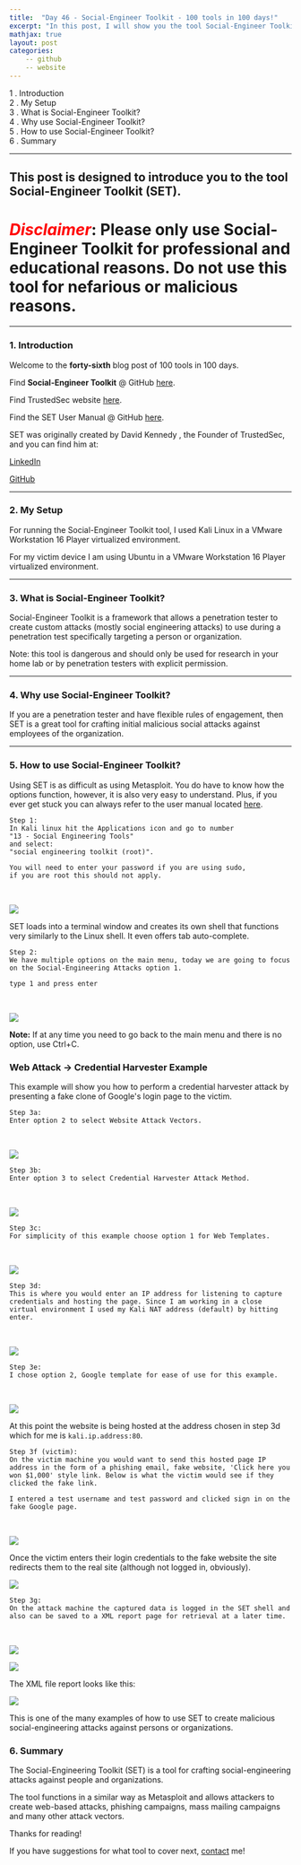 ```yaml
---
title:  "Day 46 - Social-Engineer Toolkit - 100 tools in 100 days!"
excerpt: "In this post, I will show you the tool Social-Engineer Toolkit and how it works."
mathjax: true
layout: post
categories:
    -- github
    -- website
---
```


1 . Introduction
<br>
2 . My Setup
<br>
3 . What is Social-Engineer Toolkit?
<br>
4 . Why use Social-Engineer Toolkit?
<br>
5 . How to use Social-Engineer Toolkit?
<br>
6 . Summary

---

## This post is designed to introduce you to the tool Social-Engineer Toolkit (SET).

# <span style="color:red">***Disclaimer***</span>: **Please only use Social-Engineer Toolkit for professional and educational reasons. Do not use this tool for nefarious or malicious reasons.**

---

### 1. **Introduction**

Welcome to the **forty-sixth** blog post of 100 tools in 100 days.<br> 


Find **Social-Engineer Toolkit** @ GitHub [here](https://github.com/trustedsec/social-engineer-toolkit).

Find TrustedSec website [here](https://www.trustedsec.com/).

Find the SET User Manual @ GitHub [here](https://github.com/trustedsec/social-engineer-toolkit/blob/master/readme/User_Manual.pdf).

SET was originally created by David Kennedy , the Founder of TrustedSec, and you can find him at:

[LinkedIn](https://www.linkedin.com/in/davidkennedy4/)

[GitHub](https://github.com/HackingDave?tab=repositories)

---

### 2. **My Setup**

For running the Social-Engineer Toolkit tool, I used Kali Linux in a VMware Workstation 16 Player virtualized environment.

For my victim device I am using Ubuntu in a VMware Workstation 16 Player virtualized environment. 

---

### 3. **What is Social-Engineer Toolkit?**

Social-Engineer Toolkit is a framework that allows a penetration tester to create custom attacks (mostly social engineering attacks) to use during a penetration test specifically targeting a person or organization. 

Note: this tool is dangerous and should only be used for research in your home lab or by penetration testers with explicit permission. 

---

### 4. **Why use Social-Engineer Toolkit?**

If you are a penetration tester and have flexible rules of engagement, then SET is a great tool for crafting initial malicious social attacks against employees of the organization. 




---

### 5. **How to use Social-Engineer Toolkit?**

Using SET is as difficult as using Metasploit. You do have to know how the options function, however, it is also very easy to understand. Plus, if you ever get stuck you can always refer to the user manual located [here](https://github.com/trustedsec/social-engineer-toolkit/blob/master/readme/User_Manual.pdf).

    Step 1:
    In Kali linux hit the Applications icon and go to number 
    "13 - Social Engineering Tools" 
    and select:
    "social engineering toolkit (root)".

    You will need to enter your password if you are using sudo, 
    if you are root this should not apply. 

<br>

![](https://raw.githubusercontent.com/matthewomccorkle/matthewomccorkle.github.io/master/_posts/assets/100%20tools/socialengineertoolkit/setoolkit1.PNG)

SET loads into a terminal window and creates its own shell that functions very similarly to the Linux shell. It even offers tab auto-complete. 

    Step 2:
    We have multiple options on the main menu, today we are going to focus on the Social-Engineering Attacks option 1.

    type 1 and press enter

<br>

![](https://raw.githubusercontent.com/matthewomccorkle/matthewomccorkle.github.io/master/_posts/assets/100%20tools/socialengineertoolkit/setoolkit2.PNG)

**Note:** If at any time you need to go back to the main menu and there is no option, use Ctrl+C.

### Web Attack -> Credential Harvester Example

This example will show you how to perform a credential harvester attack by presenting a fake clone of Google's login page to the victim. 

    Step 3a:
    Enter option 2 to select Website Attack Vectors.

<br>

![](https://raw.githubusercontent.com/matthewomccorkle/matthewomccorkle.github.io/master/_posts/assets/100%20tools/socialengineertoolkit/setoolkit3.PNG)

    Step 3b:
    Enter option 3 to select Credential Harvester Attack Method.

<br>

![](https://raw.githubusercontent.com/matthewomccorkle/matthewomccorkle.github.io/master/_posts/assets/100%20tools/socialengineertoolkit/setoolkit4.PNG)

    Step 3c:
    For simplicity of this example choose option 1 for Web Templates.

<br>

![](https://raw.githubusercontent.com/matthewomccorkle/matthewomccorkle.github.io/master/_posts/assets/100%20tools/socialengineertoolkit/setoolkit5.PNG)

    Step 3d:
    This is where you would enter an IP address for listening to capture 
    credentials and hosting the page. Since I am working in a close virtual environment I used my Kali NAT address (default) by hitting enter.

<br>

![](https://raw.githubusercontent.com/matthewomccorkle/matthewomccorkle.github.io/master/_posts/assets/100%20tools/socialengineertoolkit/setoolkit6.PNG)

    Step 3e:
    I chose option 2, Google template for ease of use for this example.

<br>

![](https://raw.githubusercontent.com/matthewomccorkle/matthewomccorkle.github.io/master/_posts/assets/100%20tools/socialengineertoolkit/setoolkit7.PNG)

At this point the website is being hosted at the address chosen in step 3d which for me is `kali.ip.address:80`.

    Step 3f (victim):
    On the victim machine you would want to send this hosted page IP address in the form of a phishing email, fake website, 'Click here you won $1,000' style link. Below is what the victim would see if they clicked the fake link.

    I entered a test username and test password and clicked sign in on the fake Google page. 

<br>

![](https://raw.githubusercontent.com/matthewomccorkle/matthewomccorkle.github.io/master/_posts/assets/100%20tools/socialengineertoolkit/setoolkit8.PNG)

Once the victim enters their login credentials to the fake website the site redirects them to the real site (although not logged in, obviously).

![](https://raw.githubusercontent.com/matthewomccorkle/matthewomccorkle.github.io/master/_posts/assets/100%20tools/socialengineertoolkit/setoolkit10.PNG)

    Step 3g: 
    On the attack machine the captured data is logged in the SET shell and also can be saved to a XML report page for retrieval at a later time. 

<br>

![](https://raw.githubusercontent.com/matthewomccorkle/matthewomccorkle.github.io/master/_posts/assets/100%20tools/socialengineertoolkit/setoolkit9.PNG)

![](https://raw.githubusercontent.com/matthewomccorkle/matthewomccorkle.github.io/master/_posts/assets/100%20tools/socialengineertoolkit/setoolkit11.PNG)

The XML file report looks like this:

![](https://raw.githubusercontent.com/matthewomccorkle/matthewomccorkle.github.io/master/_posts/assets/100%20tools/socialengineertoolkit/setoolkit12.PNG)


This is one of the many examples of how to use SET to create malicious social-engineering attacks against persons or organizations. 

### 

### 6. **Summary**

The Social-Engineering Toolkit (SET) is a tool for crafting social-engineering attacks against people and organizations. 

The tool functions in a similar way as Metasploit and allows attackers to create web-based attacks, phishing campaigns, mass mailing campaigns and many other attack vectors. 

Thanks for reading!<br>

If you have suggestions for what tool to cover next, [contact](mailto:matthew.o.mccorkle@gmail.com) me!

